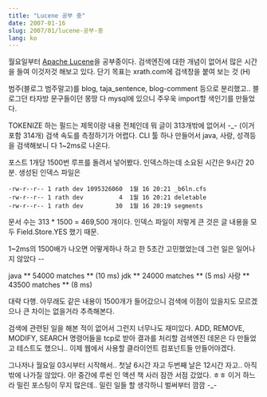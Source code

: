 ```yaml
---
title: "Lucene 공부 중"
date: 2007-01-16
slug: 2007/01/lucene-공부-중
lang: ko
---
```


월요일부터 [Apache Lucene](http://lucene.apache.org)을 공부중이다.
검색엔진에 대한 개념이 없어서 많은 시간을 들여 이것저것 해보고 있다.
단기 목표는 xrath.com에 검색창을 붙여 보는 것 (H)

범주(블로그 범주말고)를 blog, taja_sentence, blog-comment 등으로 분리했고..
블로그던 타자방 문구들이던 몽땅 다 mysql에 있으니 주우욱 import할 색인기를 만들었다.

TOKENIZE 하는 필드는 제목이랑 내용 전체인데 뭐 글이 313개밖에 없어서 -_- 
(이거 포함 314개) 검색 속도를 측정하기가 어렵다.
CLI 툴 하나 만들어서 java, 사랑, 성격등을 검색해보니 다 1~2ms로 나온다. 

포스트 1개당 1500번 루프를 돌려서 넣어봤다. 
인덱스하는데 소요된 시간은 9시간 20분. 생성된 인덱스 파일은 


```
-rw-r--r-- 1 rath dev 1095326060  1월 16 20:21 _b6ln.cfs
-rw-r--r-- 1 rath dev          4  1월 16 20:21 deletable
-rw-r--r-- 1 rath dev         30  1월 16 20:19 segments
```


문서 수는 313 * 1500 = 469,500 개이다.
인덱스 파일이 저렇게 큰 것은 글 내용을 모두 Field.Store.YES 했기 때문.

1~2ms의 1500배가 나오면 어떻게하나 하고 한 5초간 고민했었는데 그런 일은 일어나지 않았다 --

java
** 54000 matches ** (10 ms)
jdk
** 24000 matches ** (5 ms)
사랑
** 43500 matches ** (8 ms)

대략 다행. 아무래도 같은 내용이 1500개가 들어갔으니 검색에 이점이 있을지도 모르겠으나 큰 차이는 없을거라 추측해본다. 

검색에 관련된 일을 해본 적이 없어서 그런지 너무나도 재미있다.
ADD, REMOVE, MODIFY, SEARCH 명령어들을 tcp로 받아 결과를 처리할 검색엔진 데몬은 다 만들었고
테스트도 했으니.. 이제 웹에서 사용할 클라이언트 컴포넌트들 만들어야겠다. 

그나저나 월요일 03시부터 시작해서.. 첫날 6시간 자고 두번째 날은 12시간 자고..
아직 밖에 나가질 않았다. 아! 중간에 루씬 인 액션 책 사러 잠깐 서점 갔었다. ㅎㅎ
이거 하느라 밀린 포스팅이 무지 많은데.. 밀린 일들 할 생각하니 벌써부터 깜깜 -_-